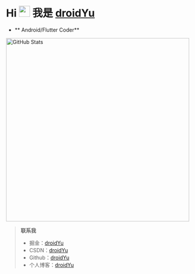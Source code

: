 # Hi <img src="https://media.giphy.com/media/hvRJCLFzcasrR4ia7z/giphy.gif" width="30px"> 我是 [**droidYu**](https://droidyu.github.io/) 
* ** Android/Flutter Coder**
<img width="500px"  alt="GitHub Stats" src="https://github-readme-stats-sigma-five.vercel.app/api?username=droidYu&count_private=true&show_icons=true&bg_color=60,904e95,2196e3&theme=vue-dark"/>

>**联系我**
> * 掘金：[droidYu](https://juejin.cn/user/2365804752143256)
> * CSDN：[droidYu](https://blog.csdn.net/u010444082)
> * Github：[droidYu](https://github.com/droidYu)
> * 个人博客：[droidYu](https://droidyu.github.io/)
